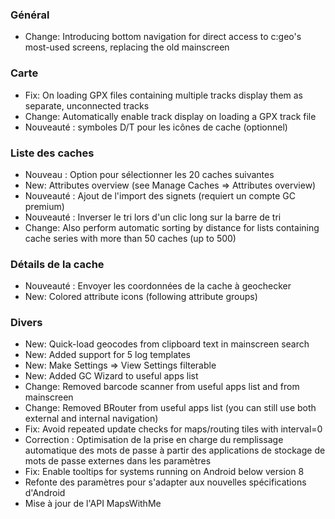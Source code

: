### Général
- Change: Introducing bottom navigation for direct access to c:geo's most-used screens, replacing the old mainscreen

### Carte
- Fix: On loading GPX files containing multiple tracks display them as separate, unconnected tracks
- Change: Automatically enable track display on loading a GPX track file
- Nouveauté : symboles D/T pour les icônes de cache (optionnel)

### Liste des caches
- Nouveau : Option pour sélectionner les 20 caches suivantes
- New: Attributes overview (see Manage Caches => Attributes overview)
- Nouveauté : Ajout de l'import des signets (requiert un compte GC premium)
- Nouveauté : Inverser le tri lors d'un clic long sur la barre de tri
- Change: Also perform automatic sorting by distance for lists containing cache series with more than 50 caches (up to 500)

### Détails de la cache
- Nouveauté : Envoyer les coordonnées de la cache à geochecker
- New: Colored attribute icons (following attribute groups)

### Divers
- New: Quick-load geocodes from clipboard text in mainscreen search
- New: Added support for 5 log templates
- New: Make Settings => View Settings filterable
- New: Added GC Wizard to useful apps list
- Change: Removed barcode scanner from useful apps list and from mainscreen
- Change: Removed BRouter from useful apps list (you can still use both external and internal navigation)
- Fix: Avoid repeated update checks for maps/routing tiles with interval=0
- Correction : Optimisation de la prise en charge du remplissage automatique des mots de passe à partir des applications de stockage de mots de passe externes dans les paramètres
- Fix: Enable tooltips for systems running on Android below version 8
- Refonte des paramètres pour s'adapter aux nouvelles spécifications d'Android
- Mise à jour de l'API MapsWithMe
